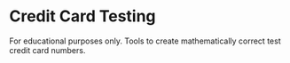 # Credit Card Testing
For educational purposes only.  Tools to create mathematically correct test credit card numbers.
